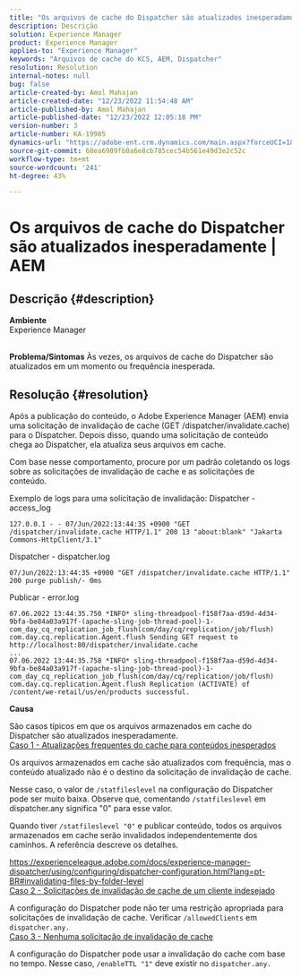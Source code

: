 ```yaml
---
title: "Os arquivos de cache do Dispatcher são atualizados inesperadamente | AEM"
description: Descrição
solution: Experience Manager
product: Experience Manager
applies-to: "Experience Manager"
keywords: "Arquivos de cache do KCS, AEM, Dispatcher"
resolution: Resolution
internal-notes: null
bug: false
article-created-by: Amol Mahajan
article-created-date: "12/23/2022 11:54:48 AM"
article-published-by: Amol Mahajan
article-published-date: "12/23/2022 12:05:18 PM"
version-number: 3
article-number: KA-19985
dynamics-url: "https://adobe-ent.crm.dynamics.com/main.aspx?forceUCI=1&pagetype=entityrecord&etn=knowledgearticle&id=ae88ec97-b882-ed11-81ac-6045bd006295"
source-git-commit: 68ea6989fb0a6e8cb785cec54b561e49d3e2c52c
workflow-type: tm+mt
source-wordcount: '241'
ht-degree: 43%

---
```


# Os arquivos de cache do Dispatcher são atualizados inesperadamente | AEM

## Descrição {#description}

<b>Ambiente</b><br>Experience Manager<br><br>

<b>Problema/Sintomas</b>
Às vezes, os arquivos de cache do Dispatcher são atualizados em um momento ou frequência inesperada.


## Resolução {#resolution}


Após a publicação do conteúdo, o Adobe Experience Manager (AEM) envia uma solicitação de invalidação de cache (GET /dispatcher/invalidate.cache) para o Dispatcher. Depois disso, quando uma solicitação de conteúdo chega ao Dispatcher, ela atualiza seus arquivos em cache.

Com base nesse comportamento, procure por um padrão coletando os logs sobre as solicitações de invalidação de cache e as solicitações de conteúdo.

Exemplo de logs para uma solicitação de invalidação: Dispatcher - access_log<br>

```
127.0.0.1 - - 07/Jun/2022:13:44:35 +0900 "GET /dispatcher/invalidate.cache HTTP/1.1" 200 13 "about:blank" "Jakarta Commons-HttpClient/3.1"
```

Dispatcher - dispatcher.log<br>

```
07/Jun/2022:13:44:35 +0900 "GET /dispatcher/invalidate.cache HTTP/1.1" 200 purge publish/- 0ms
```

Publicar - error.log<br>

```
07.06.2022 13:44:35.750 *INFO* sling-threadpool-f158f7aa-d59d-4d34-9bfa-be84a03a917f-(apache-sling-job-thread-pool)-1-com_day_cq_replication_job_flush(com/day/cq/replication/job/flush) com.day.cq.replication.Agent.flush Sending GET request to http://localhost:80/dispatcher/invalidate.cache
...
07.06.2022 13:44:35.758 *INFO* sling-threadpool-f158f7aa-d59d-4d34-9bfa-be84a03a917f-(apache-sling-job-thread-pool)-1-com_day_cq_replication_job_flush(com/day/cq/replication/job/flush) com.day.cq.replication.Agent.flush Replication (ACTIVATE) of /content/we-retail/us/en/products successful.
```




<b>Causa</b>

São casos típicos em que os arquivos armazenados em cache do Dispatcher são atualizados inesperadamente.
 <br>
<u>Caso 1 - Atualizações frequentes do cache para conteúdos inesperados</u>

Os arquivos armazenados em cache são atualizados com frequência, mas o conteúdo atualizado não é o destino da solicitação de invalidação de cache.

Nesse caso, o valor de `/statfileslevel` na configuração do Dispatcher pode ser muito baixa. Observe que, comentando `/statfileslevel` em dispatcher.any significa &quot;0&quot; para esse valor.

Quando tiver `/statfileslevel "0"` e publicar conteúdo, todos os arquivos armazenados em cache serão invalidados independentemente dos caminhos. A referência descreve os detalhes.

https://experienceleague.adobe.com/docs/experience-manager-dispatcher/using/configuring/dispatcher-configuration.html?lang=pt-BR#invalidating-files-by-folder-level
 <br>
<u>Caso 2 - Solicitações de invalidação de cache de um cliente indesejado</u>

A configuração do Dispatcher pode não ter uma restrição apropriada para solicitações de invalidação de cache. Verificar `/allowedClients` em `dispatcher.any.`
 <br>
<u>Caso 3 - Nenhuma solicitação de invalidação de cache</u>

A configuração do Dispatcher pode usar a invalidação do cache com base no tempo. Nesse caso, `/enableTTL "1"` deve existir no `dispatcher.any.`
